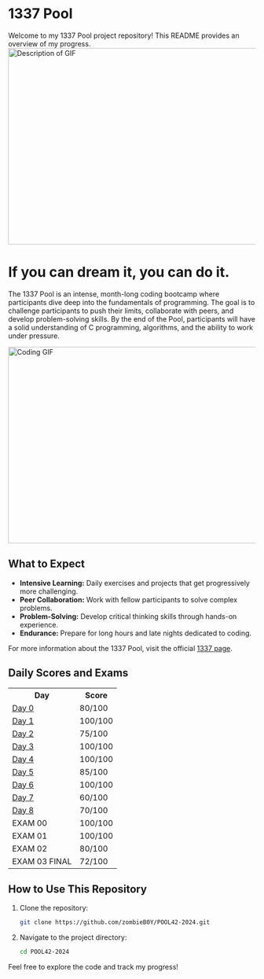 # 1337 Pool

Welcome to my 1337 Pool project repository! This README provides an overview of my progress.
<img src="https://i.pinimg.com/originals/10/52/09/1052091aff3440e8b744de602801de08.gif" width="1080" height="400" alt="Description of GIF"/>
<h1>If you can dream it, you can do it.</h1>

<p>The 1337 Pool is an intense, month-long coding bootcamp where participants dive deep into the fundamentals of programming. The goal is to challenge participants to push their limits, collaborate with peers, and develop problem-solving skills. By the end of the Pool, participants will have a solid understanding of C programming, algorithms, and the ability to work under pressure.</p>

<img src="https://i.makeagif.com/media/9-30-2016/AWexMo.gif" width="1080" height="400" alt="Coding GIF"/>

<h2>What to Expect</h2>
<ul>
  <li><strong>Intensive Learning:</strong> Daily exercises and projects that get progressively more challenging.</li>
  <li><strong>Peer Collaboration:</strong> Work with fellow participants to solve complex problems.</li>
  <li><strong>Problem-Solving:</strong> Develop critical thinking skills through hands-on experience.</li>
  <li><strong>Endurance:</strong> Prepare for long hours and late nights dedicated to coding.</li>
</ul>

<p>For more information about the 1337 Pool, visit the official <a href="https://www.1337.ma">1337 page</a>.</p>

## Daily Scores and Exams

<table align="center">
  <tr>
    <th>Day</th>
    <th>Score</th>
  </tr>
  <tr>
    <td><a href="https://github.com/zombieB0Y/POOL42-2024/tree/main/DAYS/C00" target="_blank">Day 0</a></td>
    <td>80/100</td>
  </tr>
  <tr>
    <td><a href="https://github.com/zombieB0Y/POOL42-2024/tree/main/DAYS/C01" target="_blank">Day 1</a></td>
    <td>100/100</td>
  </tr>
  <tr>
    <td><a href="https://github.com/zombieB0Y/POOL42-2024/tree/main/DAYS/C02" target="_blank">Day 2</a></td>
    <td>75/100</td>
  </tr>
  <tr>
    <td><a href="https://github.com/zombieB0Y/POOL42-2024/tree/main/DAYS/C03" target="_blank">Day 3</a></td>
    <td>100/100</td>
  </tr>
  <tr>
    <td><a href="https://github.com/zombieB0Y/POOL42-2024/tree/main/DAYS/C04" target="_blank">Day 4</a></td>
    <td>100/100</td>
  </tr>
  <tr>
    <td><a href="https://github.com/zombieB0Y/POOL42-2024/tree/main/DAYS/C05" target="_blank">Day 5</a></td>
    <td>85/100</td>
  </tr>
  <tr>
    <td><a href="https://github.com/zombieB0Y/POOL42-2024/tree/main/DAYS/C06" target="_blank">Day 6</a></td>
    <td>100/100</td>
  </tr>
  <tr>
    <td><a href="https://github.com/zombieB0Y/POOL42-2024/tree/main/DAYS/C07" target="_blank">Day 7</a></td>
    <td>60/100</td>
  </tr>
  <tr>
    <td><a href="https://github.com/zombieB0Y/POOL42-2024/tree/main/DAYS/C08" target="_blank">Day 8</a></td>
    <td>70/100</td>
  </tr>
  <tr>
    <td>EXAM 00</td>
    <td>100/100</td>
  </tr>
  <tr>
    <td>EXAM 01</td>
    <td>100/100</td>
  </tr>
  <tr>
    <td>EXAM 02</td>
    <td>80/100</td>
  </tr>
  <tr>
    <td>EXAM 03 FINAL</td>
    <td>72/100</td>
  </tr>
</table>

## How to Use This Repository

1. Clone the repository:
    ```bash
    git clone https://github.com/zombieB0Y/POOL42-2024.git
    ```
2. Navigate to the project directory:
    ```bash
    cd POOL42-2024
    ```

Feel free to explore the code and track my progress!
